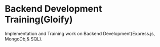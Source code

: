 # Backend Development Training(Gloify)
Implementation and Training work on Backend Development(Express.js, MongoDb,& SQL).
